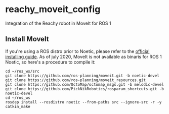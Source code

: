 # reachy_moveit_config
Integration of the Reachy robot in MoveIt for ROS 1

## Install MoveIt

If you're using a ROS distro prior to Noetic, please refer to the [official installing guide](https://moveit.ros.org/install/).
As of july 2020, MoveIt is not available as binaris for ROS 1 Noetic, so here's a procedure to compile it:
```
cd ~/ros_ws/src
git clone https://github.com/ros-planning/moveit.git -b noetic-devel
git clone https://github.com/ros-planning/moveit_resources.git
git clone https://github.com/OctoMap/octomap_msgs.git -b melodic-devel
git clone https://github.com/PickNikRobotics/rosparam_shortcuts.git -b noetic-devel
cd ~/ros_ws
rosdep install --rosdistro noetic --from-paths src --ignore-src -r -y
catkin_make
```

